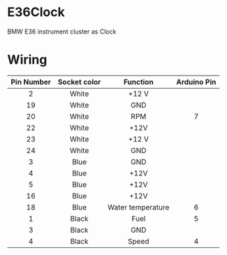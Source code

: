 # E36Clock
BMW E36 instrument cluster as Clock

# Wiring
| Pin Number | Socket color |      Function     | Arduino Pin |
|:----------:|:------------:|:-----------------:|:-----------:|
|      2     |     White    |       +12 V       |             |
|     19     |     White    |        GND        |             |
|     20     |     White    |        RPM        |      7      |
|     22     |     White    |        +12V       |             |
|     23     |     White    |       +12 V       |             |
|     24     |     White    |        GND        |             |
|      3     |     Blue     |        GND        |             |
|      4     |     Blue     |        +12V       |             |
|      5     |     Blue     |        +12V       |             |
|     16     |     Blue     |        +12V       |             |
|     18     |     Blue     | Water temperature |      6      |
|      1     |     Black    |        Fuel       |      5      |
|      3     |     Black    |        GND        |             |
|      4     |     Black    |       Speed       |      4      |


